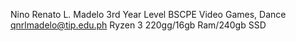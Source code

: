 Nino Renato L. Madelo
3rd Year Level BSCPE
Video Games, Dance
qnrlmadelo@tip.edu.ph
Ryzen 3 220gg/16gb Ram/240gb SSD

